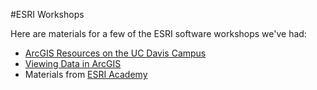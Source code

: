 #ESRI Workshops

Here are materials for a few of the ESRI software workshops we've had:
* [ArcGIS Resources on the UC Davis Campus](https://github.com/maptimedavis/MaptimeDavis/tree/master/ESRI_Software/ArcGISResourcesOnCampus)
* [Viewing Data in ArcGIS](https://github.com/maptimedavis/MaptimeDavis/tree/master/ESRI_Software/ViewingDatainArcGIS)
* Materials from [ESRI Academy](https://www.esri.com/training/)
